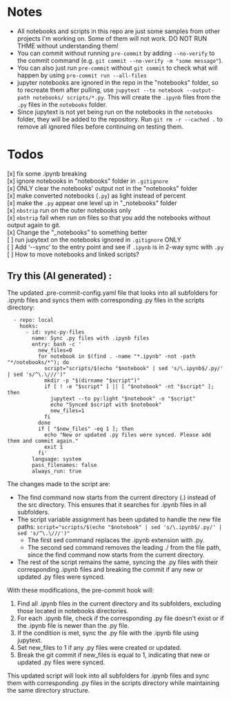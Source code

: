 # Notes
- All notebooks and scripts in this repo are just some samples from other projects I'm working on. Some of them will not work. DO NOT RUN THME without understanding them!
- You can commit without running `pre-commit` by adding `--no-verify` to the commit command (e.g. `git commit --no-verify -m "some message"`).
- You can also just run `pre-commit` without `git commit` to check what will happen by using `pre-commit run --all-files`
- jupyter notebooks are ignored in the repo in the "notebooks" folder, so to recreate them after pulling, use `jupytext --to notebook --output-path notebooks/ scripts/*.py`. This will create the `.ipynb` files from the `.py` files in the `notebooks` folder.
- Since jupytext is not yet being run on the notebooks in the `notebooks` folder, they will be added to the repository. Run `git rm -r --cached .` to remove all ignored files before continuing on testing them.


# Todos
[x] fix some .ipynb breaking <br/>
[x] ignore notebooks in "notebooks" folder in `.gitignore` <br/> 
[x] ONLY clear the notebooks' output not in the "notebooks" folder <br/>
[x] make converted notebooks (`.py`) as light instead of percent <br/>
[x] make the `.py` appear one level up in "_notebooks" folder <br/>
[x] `nbstrip` run on the outer notebooks only <br/>
[x] `nbstrip` fail when run on files so that you add the notebooks without output again to git. <br/>
[x] Change the "_notebooks" to something better <br/>
[ ] run jupytext on the notebooks ignored in `.gitignore` ONLY <br/>
[ ] Add ‘--sync’ to the entry point and see if `.ipynb` is in 2-way sync with `.py` <br/>
[ ] How to move notebooks and linked scripts? <br/>


## Try this (AI generated) :
The updated .pre-commit-config.yaml file that looks into all subfolders for .ipynb files and syncs them with corresponding .py files in the scripts directory:
```ymal
  - repo: local
    hooks:
      - id: sync-py-files
        name: Sync .py files with .ipynb files
        entry: bash -c '
          new_files=0
          for notebook in $(find . -name "*.ipynb" -not -path "*/notebooks/*"); do
            script="scripts/$(echo "$notebook" | sed 's/\.ipynb$/.py/' | sed 's/^\.\///')"
            mkdir -p "$(dirname "$script")"
            if [ ! -e "$script" ] || [ "$notebook" -nt "$script" ]; then
              jupytext --to py:light "$notebook" -o "$script"
              echo "Synced $script with $notebook"
              new_files=1
            fi
          done
          if [ "$new_files" -eq 1 ]; then
            echo "New or updated .py files were synced. Please add them and commit again."
            exit 1
          fi'
        language: system
        pass_filenames: false
        always_run: true
```
The changes made to the script are:

- The find command now starts from the current directory (.) instead of the src directory. This ensures that it searches for .ipynb files in all subfolders.
- The script variable assignment has been updated to handle the new file paths: `script="scripts/$(echo "$notebook" | sed 's/\.ipynb$/.py/' | sed 's/^\.\///')"`
  - The first sed command replaces the .ipynb extension with .py.
  - The second sed command removes the leading ./ from the file path, since the find command now starts from the current directory.
- The rest of the script remains the same, syncing the .py files with their corresponding .ipynb files and breaking the commit if any new or updated .py files were synced.

With these modifications, the pre-commit hook will:

1. Find all .ipynb files in the current directory and its subfolders, excluding those located in notebooks directories.
2. For each .ipynb file, check if the corresponding .py file doesn't exist or if the .ipynb file is newer than the .py file.
3. If the condition is met, sync the .py file with the .ipynb file using jupytext.
4. Set new_files to 1 if any .py files were created or updated.
5. Break the git commit if new_files is equal to 1, indicating that new or updated .py files were synced.

This updated script will look into all subfolders for .ipynb files and sync them with corresponding .py files in the scripts directory while maintaining the same directory structure.
